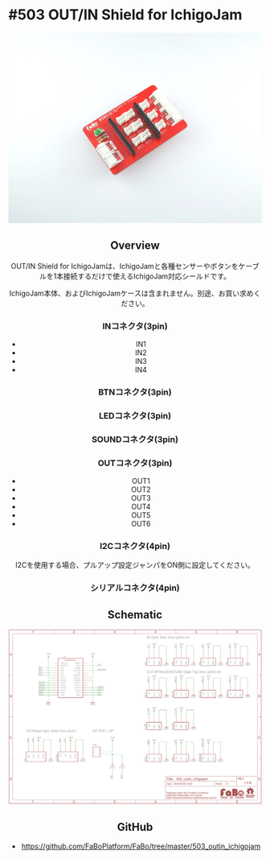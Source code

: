 # #503 OUT/IN Shield for IchigoJam

<center>
  
![](./img/503_outin_ichigojam.jpg)
<!--COLORME-->

## Overview
OUT/IN Shield for IchigoJamは、IchigoJamと各種センサーやボタンをケーブルを1本接続するだけで使えるIchigoJam対応シールドです。

IchigoJam本体、およびIchigoJamケースは含まれません。別途、お買い求めください。

### INコネクタ(3pin)
- IN1
- IN2
- IN3
- IN4

### BTNコネクタ(3pin)
### LEDコネクタ(3pin)
### SOUNDコネクタ(3pin)

### OUTコネクタ(3pin)
- OUT1
- OUT2
- OUT3
- OUT4
- OUT5
- OUT6

### I2Cコネクタ(4pin)
I2Cを使用する場合、プルアップ設定ジャンパをON側に設定してください。

### シリアルコネクタ(4pin)

## Schematic
![](./img/503_outin_ichigojam.png)

## GitHub
- https://github.com/FaBoPlatform/FaBo/tree/master/503_outin_ichigojam
